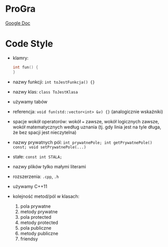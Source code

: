 # ProGra
[Google Doc](https://docs.google.com/document/d/1mF6u4E5NlxBzFoVMOM2VQe-eOsI0KHf4dXwzc09M2xI/edit?ts=565215d7)

# Code Style
* klamry:
  
  ```cpp
  int fun() {
  }
  ```
* nazwy funkcji: ```int toJestFunkcja() {}```
* nazwy klas: ```class ToJestKlasa```
* używamy tabów
* referencja: ```void fun(std::vector<int> &v) {}``` (analogicznie wskaźniki)
* spacje wokół operatorów: wokół ```=``` zawsze, wokół logicznych zawsze, wokół matematycznych według uznania (tj. gdy linia jest na tyle długa, że bez spacji jest nieczytelna)
* nazwy prywatnych pól: ```int prywatnePole; int getPrywatnePole() const; void setPrywatnePole(...)```
* stałe: ```const int STALA;```
* nazwy plików tylko małymi literami
* rozszerzenia: ```.cpp```, ```.h```
* używamy C++11
* kolejność metod/pól w klasach:
  1. pola prywatne
  2. metody prywatne
  3. pola protected
  4. metody protected
  5. pola publiczne
  6. metody publiczne
  7. friendsy
